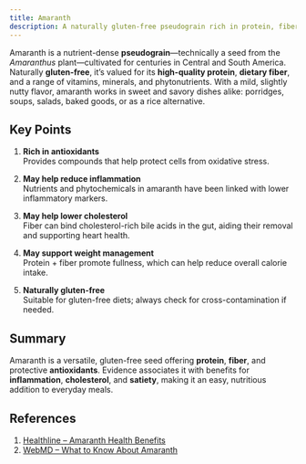 ```yaml
---
title: Amaranth
description: A naturally gluten-free pseudograin rich in protein, fiber, and antioxidants—with potential benefits for cholesterol, inflammation, and weight management.
---
```


Amaranth is a nutrient-dense **pseudograin**—technically a seed from the *Amaranthus* plant—cultivated for centuries in Central and South America. Naturally **gluten-free**, it’s valued for its **high-quality protein**, **dietary fiber**, and a range of vitamins, minerals, and phytonutrients. With a mild, slightly nutty flavor, amaranth works in sweet and savory dishes alike: porridges, soups, salads, baked goods, or as a rice alternative.

## Key Points

1. **Rich in antioxidants**  
   Provides compounds that help protect cells from oxidative stress.

2. **May help reduce inflammation**  
   Nutrients and phytochemicals in amaranth have been linked with lower inflammatory markers.

3. **May help lower cholesterol**  
   Fiber can bind cholesterol-rich bile acids in the gut, aiding their removal and supporting heart health.

4. **May support weight management**  
   Protein + fiber promote fullness, which can help reduce overall calorie intake.

5. **Naturally gluten-free**  
   Suitable for gluten-free diets; always check for cross-contamination if needed.

## Summary
Amaranth is a versatile, gluten-free seed offering **protein**, **fiber**, and protective **antioxidants**. Evidence associates it with benefits for **inflammation**, **cholesterol**, and **satiety**, making it an easy, nutritious addition to everyday meals.

## References
1. [Healthline – Amaranth Health Benefits](https://www.healthline.com/nutrition/amaranth-health-benefits)
2. [WebMD – What to Know About Amaranth](https://www.webmd.com/diet/health-benefits-amaranth)
